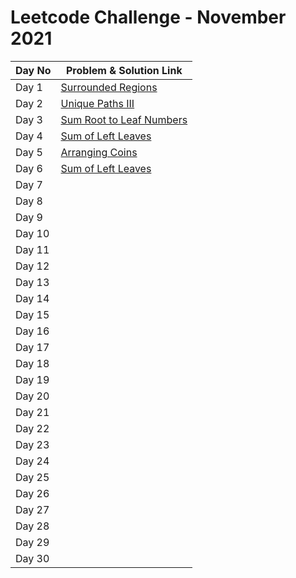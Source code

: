 # Leetcode Challenge - November 2021

| Day No | Problem & Solution Link                                                                                                   |
| ------ | ------------------------------------------------------------------------------------------------------------------------- |
| Day 1  | [Surrounded Regions](../../difficulty-based-problem-index/leetcode-medium/leetcode-130-surrounded-regions.md)             |
| Day 2  | [Unique Paths III](../../difficulty-based-problem-index/leetcode-hard/leetcode-980-unique-paths-iii.md)                   |
| Day 3  | [Sum Root to Leaf Numbers](../../difficulty-based-problem-index/leetcode-medium/leetcode-129-sum-root-to-leaf-numbers.md) |
| Day 4  | [Sum of Left Leaves](../../difficulty-based-problem-index/leetcode-easy/leetcode-404-sum-of-left-leaves.md)               |
| Day 5  | [Arranging Coins](../../difficulty-based-problem-index/leetcode-easy/leetcode-441-arranging-coins.md)                     |
| Day 6  | [Sum of Left Leaves](../../difficulty-based-problem-index/leetcode-easy/leetcode-404-sum-of-left-leaves.md)               |
| Day 7  |                                                                                                                           |
| Day 8  |                                                                                                                           |
| Day 9  |                                                                                                                           |
| Day 10 |                                                                                                                           |
| Day 11 |                                                                                                                           |
| Day 12 |                                                                                                                           |
| Day 13 |                                                                                                                           |
| Day 14 |                                                                                                                           |
| Day 15 |                                                                                                                           |
| Day 16 |                                                                                                                           |
| Day 17 |                                                                                                                           |
| Day 18 |                                                                                                                           |
| Day 19 |                                                                                                                           |
| Day 20 |                                                                                                                           |
| Day 21 |                                                                                                                           |
| Day 22 |                                                                                                                           |
| Day 23 |                                                                                                                           |
| Day 24 |                                                                                                                           |
| Day 25 |                                                                                                                           |
| Day 26 |                                                                                                                           |
| Day 27 |                                                                                                                           |
| Day 28 |                                                                                                                           |
| Day 29 |                                                                                                                           |
| Day 30 |                                                                                                                           |


